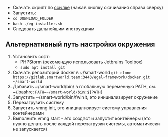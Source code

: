 - Скачать скрипт по [ссылке](https://gitlab.smartworld.team:3443/egal-framework/installer/-/blob/master/eg-installer.sh) (нажав кнопку скачивания справа сверху)
- Запустить:
 - `cd DOWNLOAD_FOLDER`
 - `bash ./eg-installer.sh`
- Следовать дальнейшим инструкциям

## Альтернативный путь настройки окружения
1. Установить софт:
   * PHPStorm (рекомендую использовать Jetbrains Toolbox)
   * ```sudo apt install git```
1. Скачать репозиторий docker в ~/smart-world ```git clone https://gitlab.smartworld.team:3443/egal-framework/docker.git ~/smart-world```
1. Добавить ~/smart-world/bin/ в глобальную переменную PATH, см. ~/.bashrc: ```PATH=~/smart-world/bin:${PATH}```
1. Запустить ~/smart-world/bin/fwinit, это инициализирует окружение
1. Перезагрузить систему
1. Запустить vmng init, это инициализирует систему управления контейнерами
1. Выполнить vmng start - это создаст и запустит контейнеры (это нужно делать после каждой перезагрузки системы, автоматически не запускается)